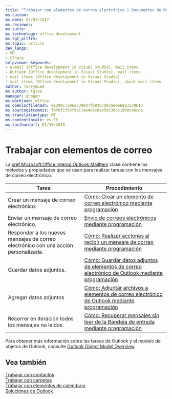 ```yaml
---
title: "Trabajar con elementos de correo electrónico | Documentos de Microsoft"
ms.custom: 
ms.date: 02/02/2017
ms.reviewer: 
ms.suite: 
ms.technology: office-development
ms.tgt_pltfrm: 
ms.topic: article
dev_langs:
- VB
- CSharp
helpviewer_keywords:
- e-mail [Office development in Visual Studio], mail items
- Outlook [Office development in Visual Studio], mail items
- mail items [Office development in Visual Studio]
- mail items [Office development in Visual Studio], about mail items
author: TerryGLee
ms.author: tglee
manager: ghogen
ms.workload: office
ms.openlocfilehash: e1299c7296a7308d7fb8367d0cae0e6803239613
ms.sourcegitcommit: f9fbf1f55f9ac14e4e5c6ae58c30dc1800ca6cda
ms.translationtype: MT
ms.contentlocale: es-ES
ms.lasthandoff: 01/10/2018
---
```

# <a name="working-with-mail-items"></a>Trabajar con elementos de correo
  La <xref:Microsoft.Office.Interop.Outlook.MailItem> clase contiene los métodos y propiedades que se usan para realizar tareas con los mensajes de correo electrónico.  
  
|Tarea|Procedimiento|  
|----------|---------------|  
|Crear un mensaje de correo electrónico.|[Cómo: Crear un elemento de correo electrónico mediante programación](../vsto/how-to-programmatically-create-an-e-mail-item.md)|  
|Enviar un mensaje de correo electrónico.|[Envío de correos electrónicos mediante programación](../vsto/how-to-programmatically-send-e-mail-programmatically.md)|  
|Responder a los nuevos mensajes de correo electrónico con una acción personalizada.|[Cómo: Realizar acciones al recibir un mensaje de correo mediante programación](../vsto/how-to-programmatically-perform-actions-when-an-e-mail-message-is-received.md)|  
|Guardar datos adjuntos.|[Cómo: Guardar datos adjuntos de elementos de correo electrónico de Outlook mediante programación](../vsto/how-to-programmatically-save-attachments-from-outlook-e-mail-items.md)|  
|Agregar datos adjuntos|[Cómo: Adjuntar archivos a elementos de correo electrónico de Outlook mediante programación](../vsto/how-to-programmatically-attach-files-to-outlook-e-mail-items.md)|  
|Recorrer en iteración todos los mensajes no leídos.|[Cómo: Recuperar mensajes sin leer de la Bandeja de entrada mediante programación](../vsto/how-to-programmatically-retrieve-unread-messages-from-the-inbox.md)|  
  
 Para obtener más información sobre las tareas de Outlook y el modelo de objetos de Outlook, consulte [Outlook Object Model Overview](../vsto/outlook-object-model-overview.md).  
  
## <a name="see-also"></a>Vea también  
 [Trabajar con contactos](../vsto/working-with-contact-items.md)   
 [Trabajar con carpetas](../vsto/working-with-folders.md)   
 [Trabajar con elementos de calendario](../vsto/working-with-calendar-items.md)   
 [Soluciones de Outlook](../vsto/outlook-solutions.md)  
  
  
